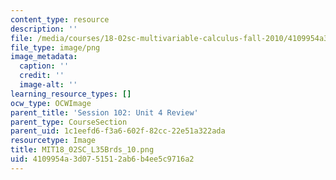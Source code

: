 ```yaml
---
content_type: resource
description: ''
file: /media/courses/18-02sc-multivariable-calculus-fall-2010/4109954a3d0751512ab6b4ee5c9716a2_MIT18_02SC_L35Brds_10.png
file_type: image/png
image_metadata:
  caption: ''
  credit: ''
  image-alt: ''
learning_resource_types: []
ocw_type: OCWImage
parent_title: 'Session 102: Unit 4 Review'
parent_type: CourseSection
parent_uid: 1c1eefd6-f3a6-602f-82cc-22e51a322ada
resourcetype: Image
title: MIT18_02SC_L35Brds_10.png
uid: 4109954a-3d07-5151-2ab6-b4ee5c9716a2
---
```

